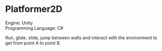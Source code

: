 # Platformer2D
Engine: Unity  
Programming Language: C#  

Run, glide, slide, jump between walls and interact with the environment to 
get from point A to point B.

